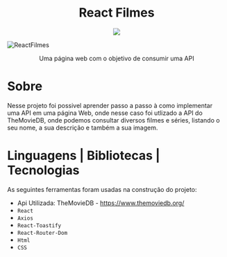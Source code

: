 <h1 align="center">
    React Filmes
</h1>


<p align="center">
    <img src="http://img.shields.io/static/v1?label=STATUS&message=Finalizado&color=GREEN&style=for-the-badge"/>
</p>

![ReactFilmes](https://user-images.githubusercontent.com/80048095/218262932-a378c39c-b8e4-4e63-91d1-8185772a6109.gif)

<p align="center">
    Uma página web com o objetivo de consumir uma API  
</p>

# Sobre
<p>
    Nesse projeto foi possivel aprender passo a passo à como implementar uma API em uma página Web, onde nesse caso foi utlizado a API do TheMovieDB, onde podemos           consultar diversos filmes e séries, listando o seu nome, a sua descrição e também a sua imagem.
</p>

# Linguagens | Bibliotecas | Tecnologias 
As seguintes ferramentas foram usadas na construção do projeto:
- Api Utilizada: TheMovieDB - https://www.themoviedb.org/
- `React`
- `Axios`
- `React-Toastify`
- `React-Router-Dom`
- `Html`
- `CSS`
    
    
